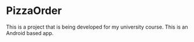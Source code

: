 # PizzaOrder
This is a project that is being developed for my university course. This is an Android based app.
